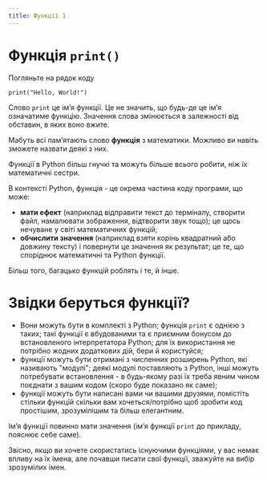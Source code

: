 ```yaml
---
title: Функції 1
---
```


# Функція `print()`
Погляньте на рядок коду

`print("Hello, World!")`


Слово `print` це імʼя функції. Це не значить, що будь-де це імʼя означатиме функцію. Значення слова змінюється в залежності від обставин, в яких воно вжите.

Мабуть всі памʼятають слово **функція** з математики. Можливо ви навіть зможете назвати деякі з них.

Функції в Python більш гнучкі та можуть більше всього робити, ніж їх математичні сестри.

В контексті Python, функція - це окрема частина коду програми, що може:

- **мати ефект** (наприклад відправити текст до терміналу, створити файл, намалювати зображення, відтворити звук тощо); це щось нечуване у світі математичних функцій;
- **обчислити значення** (наприклад взяти корінь квадратний або довжину тексту) і повернути це значення як результат; це те, що споріднює математичні та Python функції.

Більш того, багацько функцій роблять і те, й інше.


# Звідки беруться функції?

- Вони можуть бути в комплекті з Python; функція `print` є однією з таких; такі функції є вбудованими та є приємним бонусом до встановленого інтерпретатора Python; для їх використання не потрібно жодних додаткових дій, бери й користуйся;
- функції можуть бути отримані з численних розширень Python, які називають "модулі"; деякі модулі поставляють з Python, інші можуть потребувати встановлення - в будь-якому разі їх треба явним чином поєднати з вашим кодом (скоро буде показано як саме);
- функції можуть бути написані вами чи вашими друзями, помістіть стільки функцій скільки вам хочеться/потрібно щоб зробити код простішим, зрозумілішим та більш елегантним.

Імʼя функції повинно мати значення (імʼя функції `print` до прикладу, пояснює себе саме).

Звісно, якщо ви хочете скористатись існуючими функціями, у вас немає впливу на їх імена, але почавши писати свої функції, зважуйте на вибір зрозумілих імен.